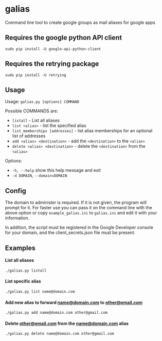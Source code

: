 galias
======

Command line tool to create google groups as mail aliases for google apps


## Requires the google python API client
`sudo pip install -U google-api-python-client`

## Requires the retrying package
`sudo pip install -U retrying`

## Usage

Usage: `galias.py [options] COMMAND`

Possible COMMANDS are:

* `listall` - List all aliases
* `list <alias>` - list the specified alias
* `list_memberships [addresses]` - list alias memberships for an optional list of addresses
* `add <alias> <destination>` - add the `<destination>` to the `<alias>`
* `delete <alias> <destination>` - delete the `<destination>` from the `<alias>`


Options:

  * `-h, --help`	show this help message and exit
  * `-d DOMAIN`, 	`--domain=DOMAIN`

## Config
The domain to administer is required. If it is not given, the program will prompt for it. For faster use you can pass it on the command line with the above option or copy `example_galias.ini` to `galias.ini` and edit it with your information.

In addition, the script must be registered in the Google Developer console for your domain, and the client_secrets.json file must be present.

## Examples
#### List all aliases
`./galias.py listall`

#### List specific alias
`./galias.py list name@domain.com`

#### Add new alias to forward name@domain.com to other@email.com
`./galias.py add name@domain.com other@gmail.com`

#### Delete other@email.com from the name@domain.com alias
`./galias.py delete name@domain.com other@gmail.com`
